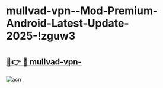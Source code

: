 # mullvad-vpn--Mod-Premium-Android-Latest-Update-2025-!zguw3

# <h2><a href="https://alkxos.esa.edu.pl?title=mullvad-vpn-&ref=zguw3">🔗👉 🔴 mullvad-vpn-</a></h2>

[![acn](https://github.com/user-attachments/assets/0f9c940e-d8b0-45ae-aac7-cd30a18b3e1c)](https://alkxos.esa.edu.pl?title=mullvad-vpn-&ref=zguw3)


